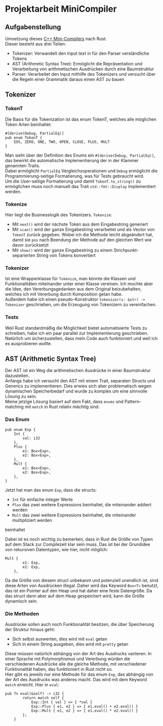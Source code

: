 # Projektarbeit MiniCompiler
## Aufgabenstellung
Umsetzung dieses [C++ Mini-Compilers](https://sulzmann.github.io/SoftwareProjekt/schein-neu.html#(8)) nach Rust.</br>
Dieser besteht aus drei Teilen: 
* Tokenizer: Verwandelt den Input text in für den Parser verständliche Tokens
* AST (Arithmetic Syntax Tree): Ermöglicht die Repräsentation und Verarbeitung von arithmetischen Ausdrücken durch eine Baumstruktur
* Parser: Verarbeitet den Input mithilfe des Tokenizers und versucht über die Regeln einer Grammatik daraus einen AST zu bauen

## Tokenizer
### TokenT
Die Basis für die Tokenization ist das enum TokenT, welches alle möglichen Token Arten beinhaltet.
```
#[derive(Debug, PartialEq)] 
pub enum TokenT {       
    EOS, ZERO, ONE, TWO, OPEN, CLOSE, PLUS, MULT
} 
```
Man sieht über der Definition des Enums ein ``#[derive(Debug, PartialEq)]``, das bewirkt die automatische Implementierung der in der Klammer genannten Traits.</br>
Dabei ermöglicht ``PartialEq`` Vergleichsoperationen und ``Debug`` ermöglicht die Programmierung-seitige Formatierung, was für Tests gebraucht wird.</br>
Um die User-seitige Formatierung und damit ``TokenT.to_string()`` zu ermöglichen muss noch manuell das Trait ``std::fmt::Display`` implementiert werden.

### Tokenize
Hier liegt die Businesslogik des Tokenizers. ``Tokenize``: 
* Mit ``next()`` wird der nächste Token aus dem Eingabestring generiert
* Mit ``scan()`` wird der ganze Eingabestring verarbeitet und als Vector von ``TokenT`` zurück gegeben. 
Wobei ich die Methode leicht abgeändert hat, damit sie ``pos`` nach Beendung der Methode auf den gleichen Wert wie davor zurücksetzt
* Mit ``show()`` wird der ganze Eingabestring zu einem Strichpunkt-separierten String von Tokens konvertiert



### Tokenizer
Ist eine Wrapperklasse für ``Tokenize``, man könnte die Klassen und Funktionalitäten miteinander unter einer Klasse vereinen. 
Ich mochte aber die Idee, den Vererbungsgedanken aus dem Original beizubehalten, welches ich mit Vererbung durch Komposition getan habe.</br>
Außerdem habe ich einen pseudo-Konstruktor ``tokenizer(s: &str) -> Tokenizer`` geschrieben, um die Erzeugung von Tokenizern zu vereinfachen.

### Tests
Weil Rust standardmäßig die Möglichkeit bietet automatisierte Tests zu schreiben, habe ich ein paar parallel zur Implementierung geschrieben.
Natürlich um sicherzustellen, dass mein Code auch funktioniert und weil ich es ausprobieren wollte.

## AST (Arithmetic Syntax Tree)
Der AST ist ein Weg die arithmetischen Ausdrücke in einer Baumstruktur dazustellen.</br> 
Anfangs habe ich versucht den AST mit einem Trait, separaten Structs und Generics zu implementieren. 
Dies erwies sich aber problematisch wegen dynamischen Speicherbedarf und wurde zu komplex um eine sinnvolle Lösung zu sein.</br>
Meine jetzige Lösung basiert auf dem Fakt, dass ``enums`` und Pattern-matching mit ``match`` in Rust relativ mächtig sind. 
### Das Enum
```
pub enum Exp {
    Int {
        val: i32
    },
    Plus {
        e1: Box<Exp>,
        e2: Box<Exp>,
    },
    Mult {
        e1: Box<Exp>,
        e2: Box<Exp>,
    },
}
```
Jetzt hat man das enum ``Exp``, dass die structs:
* ``Int`` für einfache integer Werte
* ``Plus`` das zwei weitere Expressions beinhaltet, die miteinander addiert werden
* ``Mult`` das zwei weitere Expressions beinhaltet, die miteinander multipliziert werden

beinhaltet

Dabei ist es noch wichtig zu bemerken, dass in Rust die Größe von Typen auf dem Stack zur Compilezeit klar sein muss.
Das ist bei der Grundidee von rekursiven Datentypen, wie hier, nicht möglich:
```
Mult {
        e1: Exp,
        e2: Exp,
    },
```
Da die Größe von diesem struct unbekannt und potenziell unendlich ist, sind diese Arten von Ausdrücken illegal.
Daher wird das Keyword ``Box<T>`` benutzt, das ist ein Pointer auf den Heap und hat daher eine feste Datengröße. 
Da das struct dann aber auf dem Heap gespeichert wird, kann die Größe dynamisch sein.

### Die Methoden
Ausdrücke sollen auch noch Funktionalität besitzen, die über Speicherung der Struktur hinaus geht:
* Sich selbst auswerten, dies wird mit ``eval`` getan
* Sich in einem String ausgeben, dies wird mit ``pretty`` getan

Diese müssen natürlich abhängig von der Art des Ausdrucks variieren.
In einer Sprache mit Polymorphismus und Vererbung würden die verschiedenen Ausdrücke alle die gleiche Methode, mit verschiedener Funktionalität haben, das funktioniert in Rust nicht so. </br>
Hier gibt es jeweils nur eine Methode für das enum ``Exp``, das abhängig von der Art des Ausdrucks was anderes macht. Das wird mit dem Keyword ``match`` erreicht. Hier in ``eval``:
```
pub fn eval(&self) -> i32 {
        return match self {
            Exp::Int { val } => { *val }
            Exp::Plus { e1, e2 } => { e1.eval() + e2.eval() }
            Exp::Mult { e1, e2 } => { e1.eval() * e2.eval() }
        };
    }
```